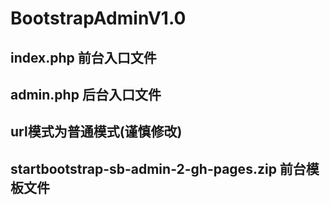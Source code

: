 # BootstrapAdminV1.0
## index.php 前台入口文件
## admin.php 后台入口文件
## url模式为普通模式(谨慎修改)
## startbootstrap-sb-admin-2-gh-pages.zip 前台模板文件
